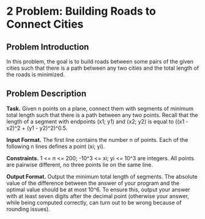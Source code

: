 # 2 Problem: Building Roads to Connect Cities

## Problem Introduction

In this problem, the goal is to build roads between some pairs of the
given cities such that there is a path between any two cities and the
total length of the roads is minimized.

## Problem Description

**Task.** Given n points on a plane, connect them with segments of minimum total length such that there is a
path between any two points. Recall that the length of a segment with endpoints (x1; y1) and (x2; y2)
is equal to ((x1 - x2)^2 + (y1 - y2)^2)^0.5.

**Input Format.** The first line contains the number n of points. Each of the following n lines defines a point
(xi; yi).

**Constraints.** 1 <= n <= 200; -10^3 <= xi; yi <= 10^3 are integers. All points are pairwise different, no three
points lie on the same line.

**Output Format.** Output the minimum total length of segments. The absolute value of the difference
between the answer of your program and the optimal value should be at most 10^6. To ensure this,
output your answer with at least seven digits after the decimal point (otherwise your answer, while
being computed correctly, can turn out to be wrong because of rounding issues).